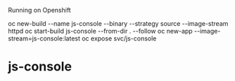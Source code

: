 Running on Openshift

oc new-build --name js-console --binary --strategy source --image-stream httpd
oc start-build js-console --from-dir . --follow
oc new-app --image-stream=js-console:latest
oc expose svc/js-console

# js-console
